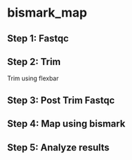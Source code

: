 # bismark_map
## Step 1: Fastqc
## Step 2: Trim
Trim using flexbar
## Step 3: Post Trim Fastqc
## Step 4: Map using bismark
## Step 5: Analyze results